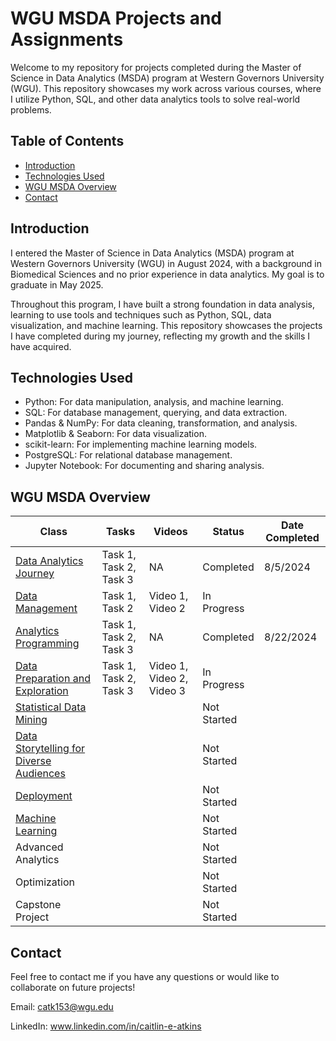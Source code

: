 # WGU MSDA Projects and Assignments

Welcome to my repository for projects completed during the Master of Science in Data Analytics (MSDA) program at Western Governors University (WGU). This repository showcases my work across various courses, where I utilize Python, SQL, and other data analytics tools to solve real-world problems.

## Table of Contents

- [Introduction](#introduction)
- [Technologies Used](#technologies-used)
- [WGU MSDA Overview](#wgu-msda-overview)
- [Contact](#contact)

## Introduction

I entered the Master of Science in Data Analytics (MSDA) program at Western Governors University (WGU) in August 2024, with a background in Biomedical Sciences and no prior experience in data analytics. My goal is to graduate in May 2025. 

Throughout this program, I have built a strong foundation in data analysis, learning to use tools and techniques such as Python, SQL, data visualization, and machine learning. This repository showcases the projects I have completed during my journey, reflecting my growth and the skills I have acquired.

## Technologies Used

- Python: For data manipulation, analysis, and machine learning.
- SQL: For database management, querying, and data extraction.
- Pandas & NumPy: For data cleaning, transformation, and analysis.
- Matplotlib & Seaborn: For data visualization.
- scikit-learn: For implementing machine learning models.
- PostgreSQL: For relational database management.
- Jupyter Notebook: For documenting and sharing analysis.

## WGU MSDA Overview

| Class                                           | Tasks                     | Videos                    | Status      | Date Completed |
|-------------------------------------------------|---------------------------|---------------------------|-------------|----------------|
| [Data Analytics Journey](./Data_Analytics_Journey/README.md)                          | Task 1, Task 2, Task 3    | NA                        | Completed   | 8/5/2024       |
| [Data Management](./Data_Management/README.md)                                 | Task 1, Task 2            | Video 1, Video 2          | In Progress |                |
| [Analytics Programming](./Analytics_Programming/README.md)                           | Task 1, Task 2, Task 3    | NA                        | Completed   | 8/22/2024      |
| [Data Preparation and Exploration](#data-preparation-and-exploration)                | Task 1, Task 2, Task 3    | Video 1, Video 2, Video 3 | In Progress |                |
| [Statistical Data Mining](#statistical-data-mining)                         |                           |                           | Not Started |                |
| [Data Storytelling for Diverse Audiences](#data-storytelling-for-diverse-audiences)         |                           |                           | Not Started |                |
| [Deployment](#deployment)                                      |                           |                           | Not Started |                |
| [Machine Learning](#machine-learning)                              |                           |                           | Not Started |                |
| Advanced Analytics                              |                           |                           | Not Started |                |
| Optimization                                    |                           |                           | Not Started |                |  
| Capstone Project                                |                           |                           | Not Started |                |


## Contact 

Feel free to contact me if you have any questions or would like to collaborate on future projects! 

Email: catk153@wgu.edu

LinkedIn: www.linkedin.com/in/caitlin-e-atkins

